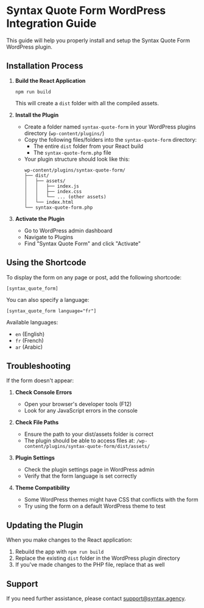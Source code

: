 
# Syntax Quote Form WordPress Integration Guide

This guide will help you properly install and setup the Syntax Quote Form WordPress plugin.

## Installation Process

1. **Build the React Application**
   ```
   npm run build
   ```
   This will create a `dist` folder with all the compiled assets.

2. **Install the Plugin**
   - Create a folder named `syntax-quote-form` in your WordPress plugins directory (`wp-content/plugins/`)
   - Copy the following files/folders into the `syntax-quote-form` directory:
     - The entire `dist` folder from your React build
     - The `syntax-quote-form.php` file
   - Your plugin structure should look like this:
     ```
     wp-content/plugins/syntax-quote-form/
     ├── dist/
     │   ├── assets/
     │   │   ├── index.js
     │   │   ├── index.css
     │   │   └── ... (other assets)
     │   └── index.html
     └── syntax-quote-form.php
     ```

3. **Activate the Plugin**
   - Go to WordPress admin dashboard
   - Navigate to Plugins
   - Find "Syntax Quote Form" and click "Activate"

## Using the Shortcode

To display the form on any page or post, add the following shortcode:

```
[syntax_quote_form]
```

You can also specify a language:

```
[syntax_quote_form language="fr"]
```

Available languages:
- `en` (English)
- `fr` (French)
- `ar` (Arabic)

## Troubleshooting

If the form doesn't appear:

1. **Check Console Errors**
   - Open your browser's developer tools (F12)
   - Look for any JavaScript errors in the console

2. **Check File Paths**
   - Ensure the path to your dist/assets folder is correct
   - The plugin should be able to access files at: `/wp-content/plugins/syntax-quote-form/dist/assets/`

3. **Plugin Settings**
   - Check the plugin settings page in WordPress admin
   - Verify that the form language is set correctly

4. **Theme Compatibility**
   - Some WordPress themes might have CSS that conflicts with the form
   - Try using the form on a default WordPress theme to test

## Updating the Plugin

When you make changes to the React application:

1. Rebuild the app with `npm run build`
2. Replace the existing `dist` folder in the WordPress plugin directory
3. If you've made changes to the PHP file, replace that as well

## Support

If you need further assistance, please contact support@syntax.agency.
